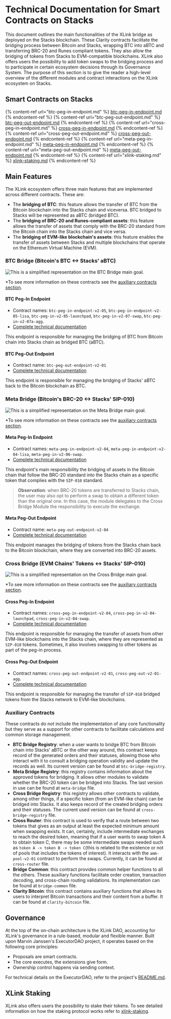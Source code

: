 # Technical Documentation for Smart Contracts on Stacks

This document outlines the main functionalities of the XLink bridge as deployed on the Stacks blockchain. These Clarity contracts facilitate the bridging process between Bitcoin and Stacks, wrapping BTC into aBTC and transferring BRC-20 and Runes compliant tokens. They also allow the bridging of tokens from Stacks to EVM-compatible blockchains. XLink also offers users the possibility to add token swaps to the bridging process and to participate in certain ecosystem decisions through its Governance System. The purpose of this section is to give the reader a high-level overview of the different modules and contract interactions on the XLink ecosystem on Stacks.

## Smart Contracts on Stacks

{% content-ref url="btc-peg-in-endpoint.md" %} [btc-peg-in-endpoint.md](btc-peg-in-endpoint.md) {% endcontent-ref %}
{% content-ref url="btc-peg-out-endpoint.md" %} [btc-peg-out-endpoint.md](btc-peg-out-endpoint.md) {% endcontent-ref %}
{% content-ref url="cross-peg-in-endpoint.md" %} [cross-peg-in-endpoint.md](cross-peg-in-endpoint.md) {% endcontent-ref %}
{% content-ref url="cross-peg-out-endpoint.md" %} [cross-peg-out-endpoint.md](cross-peg-out-endpoint.md) {% endcontent-ref %}
{% content-ref url="meta-peg-in-endpoint.md" %} [meta-peg-in-endpoint.md](meta-peg-in-endpoint.md) {% endcontent-ref %}
{% content-ref url="meta-peg-out-endpoint.md" %} [meta-peg-out-endpoint.md](meta-peg-out-endpoint.md) {% endcontent-ref %}
{% content-ref url="xlink-staking.md" %} [xlink-staking.md](xlink-staking.md) {% endcontent-ref %}

## Main Features

The XLink ecosystem offers three main features that are implemented across different contracts. These are:

- The **bridging of BTC**: this feature allows the transfer of BTC from the Bitcoin blockchain into the Stacks chain and viceversa. BTC bridged to Stacks will be represented as aBTC (bridged BTC).
- The **bridging of BRC-20 and Runes-compliant assets**: this feature allows the transfer of assets that comply with the BRC-20 standard from the Bitcoin chain into the Stacks chain and vice versa.
- The **bridging of EVM-like blockchain's assets**: this feature enables the transfer of assets between Stacks and multiple blockchains that operate on the Ethereum Virtual Machine (EVM).

### BTC Bridge (Bitcoin's BTC <-> Stacks' aBTC)

![This is a simplified representation on the BTC Bridge main goal.](../../.gitbook/assets/glue-docs/btc-bridge.png)

\*To see more information on these contracts see the [auxiliary contracts section](#auxiliary-contracts).

#### BTC Peg-In Endpoint

- Contract names: `btc-peg-in-endpoint-v2-05`, `btc-peg-in-endpoint-v2-05-lisa`, `btc-peg-in-v2-05-launchpad`, `btc-peg-in-v2-07-swap`, `btc-peg-in-v2-07a-agg`.
- [Complete technical documentation](btc-peg-in-endpoint.md)

This endpoint is responsible for managing the bridging of BTC from Bitcoin chain into Stacks chain as bridged BTC (aBTC).

#### BTC Peg-Out Endpoint

- Contract name: `btc-peg-out-endpoint-v2-01`
- [Complete technical documentation](btc-peg-out-endpoint.md)

This endpoint is responsible for managing the bridging of Stacks' aBTC back to the Bitcoin blockchain as BTC.

### Meta Bridge (Bitcoin's BRC-20 <-> Stacks' SIP-010)

![This is a simplified representation on the Meta Bridge main goal. ](../../.gitbook/assets/glue-docs/meta-bridge.png)

\*To see more information on these contracts see the [auxiliary contracts section](#auxiliary-contracts).</small>

#### Meta Peg-In Endpoint

- Contract names: `meta-peg-in-endpoint-v2-04`, `meta-peg-in-endpoint-v2-04-lisa`, `meta-peg-in-v2-06-swap`.
- [Complete technical documentation](meta-peg-in-endpoint.md)

This endpoint's main responsibility the bridging of assets in the Bitcoin chain that follow the BRC-20 standard into the Stacks chain as a specific token that complies with the `SIP-010` standard.

> **Observation**: when BRC-20 tokens are transferred to Stacks chain, the user may also opt to perform a swap to obtain a different token than the original one. In this case, the module delegates to the Cross Bridge Module the responsibility to execute the exchange.

#### Meta Peg-Out Endpoint

- Contract name: `meta-peg-out-endpoint-v2-04`
- [Complete technical documentation](meta-peg-out-endpoint.md)

This endpoint manages the bridging of tokens from the Stacks chain back to the Bitcoin blockchain, where they are converted into BRC-20 assets.

### Cross Bridge (EVM Chains' Tokens <-> Stacks' SIP-010)

![This is a simplified representation on the Cross Bridge main goal.](../../.gitbook/assets/glue-docs/cross-bridge.png)

\*To see more information on these contracts see the [auxiliary contracts section](#auxiliary-contracts).</small>

#### Cross Peg-In Endpoint

- Contract names: `cross-peg-in-endpoint-v2-04`, `cross-peg-in-v2-04-launchpad`, `cross-peg-in-v2-04-swap`.
- [Complete technical documentation](cross-peg-in-endpoint.md)

This endpoint is responsible for managing the transfer of assets from other EVM-like blockchains into the Stacks chain, where they are represented as `SIP-010` tokens. Sometimes, it also involves swapping to other tokens as part of the peg-in process.

#### Cross Peg-Out Endpoint

- Contract names: `cross-peg-out-endpoint-v2-01`, `cross-peg-out-v2-01-agg`.
- [Complete technical documentation](cross-peg-out-endpoint.md)

This endpoint is responsible for managing the transfer of `SIP-010` bridged tokens from the Stacks network to EVM-like blockchains.

### Auxiliary Contracts

These contracts do not include the implementation of any core functionality but they serve as a support for other contracts to facilitate calculations and common storage management.

- **BTC Bridge Registry**: when a user wants to bridge BTC from Bitcoin chain into Stacks' aBTC or the other way around, this contract keeps record of the generated orders and their statuses, allowing those who interact with it to consult a bridging operation validity and update the records as well. Its current version can be found at `btc-bridge-registry`.
- **Meta Bridge Registry**: this registry contains information about the approved tokens for bridging. It allows other modules to validate whether the BRC-20 token can be bridged into Stacks. The last version in use can be found at `meta-bridge` file.
- **Cross Bridge Registry**: this registry allows other contracts to validate, among other things, if a specific token (from an EVM-like chain) can be bridged into Stacks. It also keeps record of the created bridging orders and their statuses. The current used version can be found at `cross-bridge-registry` file.
- **Cross Router**: this contract is used to verify that a route between two tokens that gives as an output at least the expected minimum amount when swapping exists. It can, certainly, include intermediate exchanges to reach the desired token, meaning that if a user wants to swap token A to obtain token C, there may be some intermediate swaps needed such as `token A -> token B -> token C`(this is related to the existence or not of pools that includes the tokens of interest). It interacts with the `amm-pool-v2-01` contract to perform the swaps. Currently, it can be found at `cross-router` file.
- **Bridge Common**: this contract provides common helper functions to all the others. These auxiliary functions facilitate order creation, transaction decoding, and cross-chain routing validations. Its implementation can be found at `bridge-common` file.
- **Clarity Bitcoin**: this contract contains auxiliary functions that allows its users to interpret Bitcoin transactions and their content from a buffer. It can be found at `clarity-bitcoin` file.

## Governance

At the top of the on-chain architecture is the XLink DAO, accounting for XLink's governance in a rule-based, modular and flexible manner. Built upon Marvin Janssen's ExecutorDAO project, it operates based on the following core principles:

- Proposals are smart contracts.
- The core executes, the extensions give form.
- Ownership control happens via sending context.

For technical details on the ExecutorDAO, refer to the project's [README.md](https://github.com/MarvinJanssen/executor-dao#readme).

## XLink Staking

XLink also offers users the possibility to stake their tokens. To see detailed information on how the staking protocol works refer to [xlink-staking](https://docs.xlink.network/developers/contracts/xlink-staking).
